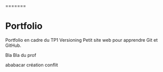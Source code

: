 =======
# Portfolio
Portfolio en cadre du TP1 Versioning
Petit site web pour apprendre Git et GitHub.

Bla Bla du prof

ababacar création conflit